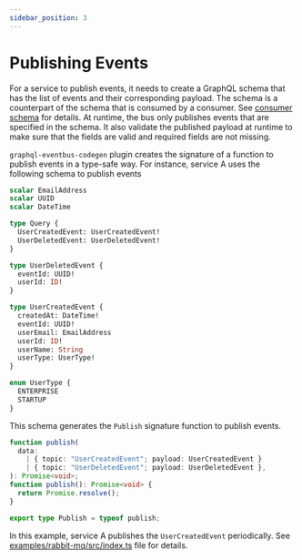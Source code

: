 ```yaml
---
sidebar_position: 3
---
```


# Publishing Events

For a service to publish events, it needs to create a GraphQL schema that has the list of events and their corresponding payload. The schema is a counterpart of the schema that is consumed by a consumer. See [consumer schema](/docs/tour/consumer#schema) for details. At runtime, the bus only publishes events that are specified in the schema. It also validate the published payload at runtime to make sure that the fields are valid and required fields are not missing.

`graphql-eventbus-codegen` plugin creates the signature of a function to publish events in a type-safe way. For instance, service A uses the following schema to publish events

```graphql
scalar EmailAddress
scalar UUID
scalar DateTime

type Query {
  UserCreatedEvent: UserCreatedEvent!
  UserDeletedEvent: UserDeletedEvent!
}

type UserDeletedEvent {
  eventId: UUID!
  userId: ID!
}

type UserCreatedEvent {
  createdAt: DateTime!
  eventId: UUID!
  userEmail: EmailAddress
  userId: ID!
  userName: String
  userType: UserType!
}

enum UserType {
  ENTERPRISE
  STARTUP
}
```

This schema generates the `Publish` signature function to publish events.

```typescript title="examples/rabbit-mq/src/serviceA/generated/codegen-event-publisher.ts"
function publish(
  data:
    | { topic: "UserCreatedEvent"; payload: UserCreatedEvent }
    | { topic: "UserDeletedEvent"; payload: UserDeletedEvent },
): Promise<void>;
function publish(): Promise<void> {
  return Promise.resolve();
}

export type Publish = typeof publish;
```

In this example, service A publishes the `UserCreatedEvent` periodically. See [examples/rabbit-mq/src/index.ts](https://github.com/skk2142/graphql-eventbus/blob/master/examples/rabbit-mq/src/index.ts) file for details.
